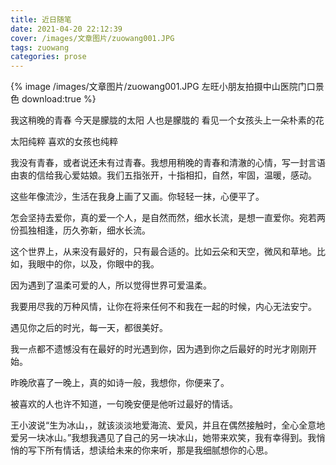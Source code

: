 ```yaml
---
title: 近日随笔
date: 2021-04-20 22:12:39
cover: /images/文章图片/zuowang001.JPG
tags: zuowang
categories: prose
---
```


{% image /images/文章图片/zuowang001.JPG 左旺小朋友拍摄中山医院门口景色 download:true %}

我这稍晚的青春
今天是朦胧的太阳
人也是朦胧的
看见一个女孩头上一朵朴素的花


太阳纯粹
喜欢的女孩也纯粹


我没有青春，或者说还未有过青春。我想用稍晚的青春和清澈的心情，写一封言语由衷的信给我心爱姑娘。我们五指张开，十指相扣，自然，牢固，温暖，感动。


这些年像流沙，生活在我身上画了又画。你轻轻一抹，心便平了。


怎会坚持去爱你，真的爱一个人，是自然而然，细水长流，是想一直爱你。宛若两份孤独相逢，历久弥新，细水长流。


这个世界上，从来没有最好的，只有最合适的。比如云朵和天空，微风和草地。比如，我眼中的你，以及，你眼中的我。


因为遇到了温柔可爱的人，所以觉得世界可爱温柔。


我要用尽我的万种风情，让你在将来任何不和我在一起的时候，内心无法安宁。


遇见你之后的时光，每一天，都很美好。


我一点都不遗憾没有在最好的时光遇到你，因为遇到你之后最好的时光才刚刚开始。


昨晚欣喜了一晚上，真的如诗一般，我想你，你便来了。


被喜欢的人也许不知道，一句晚安便是他听过最好的情话。


王小波说“生为冰山，，就该淡淡地爱海流、爱风，并且在偶然接触时，全心全意地爱另一块冰山。”我想我遇见了自己的另一块冰山，她带来欢笑，我有幸得到。我悄悄的写下所有情话，想读给未来的你来听，那是我细腻想你的心思。

